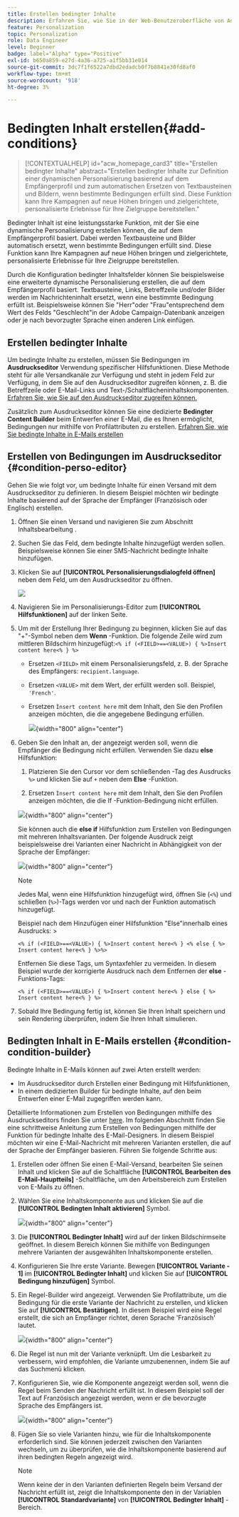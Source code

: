 ```yaml
---
title: Erstellen bedingter Inhalte
description: Erfahren Sie, wie Sie in der Web-Benutzeroberfläche von Adobe Campaign Bedingungen definieren, um Ihre Inhalte zu personalisieren
feature: Personalization
topic: Personalization
role: Data Engineer
level: Beginner
badge: label="Alpha" type="Positive"
exl-id: b650a859-e27d-4a36-a725-a1f5bb31e014
source-git-commit: 3dc7f1f6522a7dbd2edadcb0f7b8841e30fd8af0
workflow-type: tm+mt
source-wordcount: '918'
ht-degree: 3%

---
```


# Bedingten Inhalt erstellen{#add-conditions}

>[!CONTEXTUALHELP]
>id="acw_homepage_card3"
>title="Erstellen bedingter Inhalte"
>abstract="Erstellen bedingter Inhalte zur Definition einer dynamischen Personalisierung basierend auf dem Empfängerprofil und zum automatischen Ersetzen von Textbausteinen und Bildern, wenn bestimmte Bedingungen erfüllt sind. Diese Funktion kann Ihre Kampagnen auf neue Höhen bringen und zielgerichtete, personalisierte Erlebnisse für Ihre Zielgruppe bereitstellen."

Bedingter Inhalt ist eine leistungsstarke Funktion, mit der Sie eine dynamische Personalisierung erstellen können, die auf dem Empfängerprofil basiert. Dabei werden Textbausteine und Bilder automatisch ersetzt, wenn bestimmte Bedingungen erfüllt sind. Diese Funktion kann Ihre Kampagnen auf neue Höhen bringen und zielgerichtete, personalisierte Erlebnisse für Ihre Zielgruppe bereitstellen.

Durch die Konfiguration bedingter Inhaltsfelder können Sie beispielsweise eine erweiterte dynamische Personalisierung erstellen, die auf dem Empfängerprofil basiert. Textbausteine, Links, Betreffzeile und/oder Bilder werden im Nachrichteninhalt ersetzt, wenn eine bestimmte Bedingung erfüllt ist. Beispielsweise können Sie &quot;Herr&quot;oder &quot;Frau&quot;entsprechend dem Wert des Felds &quot;Geschlecht&quot;in der Adobe Campaign-Datenbank anzeigen oder je nach bevorzugter Sprache einen anderen Link einfügen.

## Erstellen bedingter Inhalte

Um bedingte Inhalte zu erstellen, müssen Sie Bedingungen im **Ausdruckseditor** Verwendung spezifischer Hilfsfunktionen. Diese Methode steht für alle Versandkanäle zur Verfügung und steht in jedem Feld zur Verfügung, in dem Sie auf den Ausdruckseditor zugreifen können, z. B. die Betreffzeile oder E-Mail-Links und Text-/Schaltflächeninhaltskomponenten. [Erfahren Sie, wie Sie auf den Ausdruckseditor zugreifen können.](gs-personalization.md/#access)

Zusätzlich zum Ausdruckseditor können Sie eine dedizierte **Bedingter Content Builder** beim Entwerfen einer E-Mail, die es Ihnen ermöglicht, Bedingungen nur mithilfe von Profilattributen zu erstellen. [Erfahren Sie, wie Sie bedingte Inhalte in E-Mails erstellen](#condition-condition-builder)

## Erstellen von Bedingungen im Ausdruckseditor {#condition-perso-editor}

Gehen Sie wie folgt vor, um bedingte Inhalte für einen Versand mit dem Ausdruckseditor zu definieren. In diesem Beispiel möchten wir bedingte Inhalte basierend auf der Sprache der Empfänger (Französisch oder Englisch) erstellen.

1. Öffnen Sie einen Versand und navigieren Sie zum Abschnitt Inhaltsbearbeitung .

1. Suchen Sie das Feld, dem bedingte Inhalte hinzugefügt werden sollen. Beispielsweise können Sie einer SMS-Nachricht bedingte Inhalte hinzufügen.

1. Klicken Sie auf **[!UICONTROL Personalisierungsdialogfeld öffnen]** neben dem Feld, um den Ausdruckseditor zu öffnen.

   ![](assets/open-perso-editor-sms.png)

1. Navigieren Sie im Personalisierungs-Editor zum **[!UICONTROL Hilfsfunktionen]** auf der linken Seite.

1. Um mit der Erstellung Ihrer Bedingung zu beginnen, klicken Sie auf das &quot;+&quot;-Symbol neben dem **Wenn** -Funktion. Die folgende Zeile wird zum mittleren Bildschirm hinzugefügt:`<% if (<FIELD>==<VALUE>) { %>Insert content here<% } %>`

   * Ersetzen `<FIELD>` mit einem Personalisierungsfeld, z. B. der Sprache des Empfängers: `recipient.language`.
   * Ersetzen `<VALUE>` mit dem Wert, der erfüllt werden soll. Beispiel, `'French'`.
   * Ersetzen `Ìnsert content here` mit dem Inhalt, den Sie den Profilen anzeigen möchten, die die angegebene Bedingung erfüllen.

     ![](assets/condition-sample1.png){width="800" align="center"}

1. Geben Sie den Inhalt an, der angezeigt werden soll, wenn die Empfänger die Bedingung nicht erfüllen. Verwenden Sie dazu **else** Hilfsfunktion:

   1. Platzieren Sie den Cursor vor dem schließenden -Tag des Ausdrucks `%>` und klicken Sie auf `+` neben dem **Else** -Funktion.

   1. Ersetzen `Ìnsert content here` mit dem Inhalt, den Sie den Profilen anzeigen möchten, die die If -Funktion-Bedingung nicht erfüllen.

   ![](assets/condition-sample2.png){width="800" align="center"}

   Sie können auch die **else if** Hilfsfunktion zum Erstellen von Bedingungen mit mehreren Inhaltsvarianten. Der folgende Ausdruck zeigt beispielsweise drei Varianten einer Nachricht in Abhängigkeit von der Sprache der Empfänger:

   ![](assets/condition-sample3.png){width="800" align="center"}

   >[!NOTE]
   >
   >Jedes Mal, wenn eine Hilfsfunktion hinzugefügt wird, öffnen Sie (`<%`) und schließen (`%>`)-Tags werden vor und nach der Funktion automatisch hinzugefügt.
   >
   >Beispiel nach dem Hinzufügen einer Hilfsfunktion &quot;Else&quot;innerhalb eines Ausdrucks: >
   >
   >`<% if (<FIELD>==<VALUE>) { %>Insert content here<% } <% else { %> Insert content here<% } %>%>`
   >
   >Entfernen Sie diese Tags, um Syntaxfehler zu vermeiden. In diesem Beispiel wurde der korrigierte Ausdruck nach dem Entfernen der **else** -Funktions-Tags:
   >
   >`<% if (<FIELD>==<VALUE>) { %>Insert content here<% } else { %> Insert content here<% } %>`

1. Sobald Ihre Bedingung fertig ist, können Sie Ihren Inhalt speichern und sein Rendering überprüfen, indem Sie Ihren Inhalt simulieren.

## Bedingten Inhalt in E-Mails erstellen {#condition-condition-builder}

Bedingte Inhalte in E-Mails können auf zwei Arten erstellt werden:
* Im Ausdruckseditor durch Erstellen einer Bedingung mit Hilfsfunktionen,
* In einem dedizierten Builder für bedingte Inhalte, auf den beim Entwerfen einer E-Mail zugegriffen werden kann.

Detaillierte Informationen zum Erstellen von Bedingungen mithilfe des Ausdruckseditors finden Sie unter [here](#condition-perso-editor). Im folgenden Abschnitt finden Sie eine schrittweise Anleitung zum Erstellen von Bedingungen mithilfe der Funktion für bedingte Inhalte des E-Mail-Designers. In diesem Beispiel möchten wir eine E-Mail-Nachricht mit mehreren Varianten erstellen, die auf der Sprache der Empfänger basieren. Führen Sie folgende Schritte aus:

1. Erstellen oder öffnen Sie einen E-Mail-Versand, bearbeiten Sie seinen Inhalt und klicken Sie auf die Schaltfläche **[!UICONTROL Bearbeiten des E-Mail-Hauptteils]** -Schaltfläche, um den Arbeitsbereich zum Erstellen von E-Mails zu öffnen.

1. Wählen Sie eine Inhaltskomponente aus und klicken Sie auf die **[!UICONTROL Bedingten Inhalt aktivieren]** Symbol.

   ![](assets/condition-email-enable.png){width="800" align="center"}

1. Die **[!UICONTROL Bedingter Inhalt]** wird auf der linken Bildschirmseite geöffnet. In diesem Bereich können Sie mithilfe von Bedingungen mehrere Varianten der ausgewählten Inhaltskomponente erstellen.

1. Konfigurieren Sie Ihre erste Variante. Bewegen **[!UICONTROL Variante - 1]** im **[!UICONTROL Bedingter Inhalt]** und klicken Sie auf **[!UICONTROL Bedingung hinzufügen]** Symbol.

1. Ein Regel-Builder wird angezeigt. Verwenden Sie Profilattribute, um die Bedingung für die erste Variante der Nachricht zu erstellen, und klicken Sie auf **[!UICONTROL Bestätigen]**. In diesem Beispiel wird eine Regel erstellt, die sich an Empfänger richtet, deren Sprache &#39;Französisch&#39; lautet.

   ![](assets/condition-email-rule.png){width="800" align="center"}

1. Die Regel ist nun mit der Variante verknüpft. Um die Lesbarkeit zu verbessern, wird empfohlen, die Variante umzubenennen, indem Sie auf das Suchmenü klicken.

1. Konfigurieren Sie, wie die Komponente angezeigt werden soll, wenn die Regel beim Senden der Nachricht erfüllt ist. In diesem Beispiel soll der Text auf Französisch angezeigt werden, wenn er die bevorzugte Sprache des Empfängers ist.

   ![](assets/condition-email-variant1.png){width="800" align="center"}

1. Fügen Sie so viele Varianten hinzu, wie für die Inhaltskomponente erforderlich sind. Sie können jederzeit zwischen den Varianten wechseln, um zu überprüfen, wie die Inhaltskomponente basierend auf ihren bedingten Regeln angezeigt wird.

   >[!NOTE]
   >Wenn keine der in den Varianten definierten Regeln beim Versand der Nachricht erfüllt ist, zeigt die Inhaltskomponente den in der Variablen **[!UICONTROL Standardvariante]** von **[!UICONTROL Bedingter Inhalt]** -Bereich.
